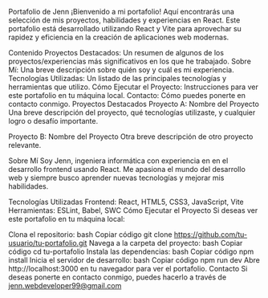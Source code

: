 Portafolio de Jenn
¡Bienvenido a mi portafolio! Aquí encontrarás una selección de mis proyectos, habilidades y experiencias en React. Este portafolio está desarrollado utilizando React y Vite para aprovechar su rapidez y eficiencia en la creación de aplicaciones web modernas.

Contenido
Proyectos Destacados: Un resumen de algunos de los proyectos/experiencias más significativos en los que he trabajado.
Sobre Mí: Una breve descripción sobre quién soy y cuál es mi experiencia.
Tecnologías Utilizadas: Un listado de las principales tecnologías y herramientas que utilizo.
Cómo Ejecutar el Proyecto: Instrucciones para ver este portafolio en tu máquina local.
Contacto: Cómo puedes ponerte en contacto conmigo.
Proyectos Destacados
Proyecto A: Nombre del Proyecto
Una breve descripción del proyecto, qué tecnologías utilizaste, y cualquier logro o desafío importante.

Proyecto B: Nombre del Proyecto
Otra breve descripción de otro proyecto relevante.

Sobre Mí
Soy Jenn, ingeniera informática con experiencia en en el desarrollo frontend usando React. Me apasiona el mundo del desarrollo web y siempre busco aprender nuevas tecnologías y mejorar mis habilidades.

Tecnologías Utilizadas
Frontend: React, HTML5, CSS3, JavaScript, Vite
Herramientas: ESLint, Babel, SWC
Cómo Ejecutar el Proyecto
Si deseas ver este portafolio en tu máquina local:

Clona el repositorio:
bash
Copiar código
git clone https://github.com/tu-usuario/tu-portafolio.git
Navega a la carpeta del proyecto:
bash
Copiar código
cd tu-portafolio
Instala las dependencias:
bash
Copiar código
npm install
Inicia el servidor de desarrollo:
bash
Copiar código
npm run dev
Abre http://localhost:3000 en tu navegador para ver el portafolio.
Contacto
Si deseas ponerte en contacto conmigo, puedes hacerlo a través de jenn.webdeveloper99@gmail.com 
